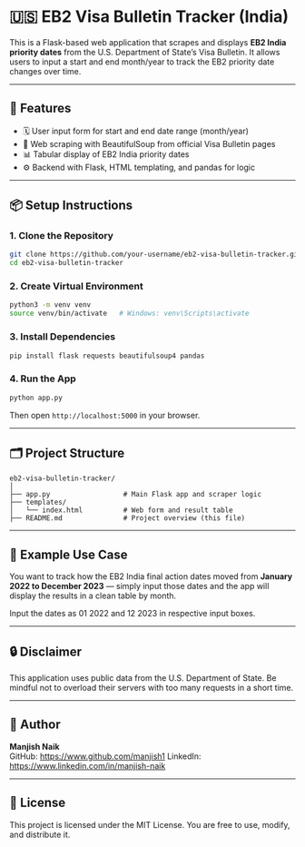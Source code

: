 # 🇺🇸 EB2 Visa Bulletin Tracker (India)

This is a Flask-based web application that scrapes and displays **EB2 India priority dates** from the U.S. Department of State’s Visa Bulletin. It allows users to input a start and end month/year to track the EB2 priority date changes over time.

---

## 🔧 Features

- 🗓️ User input form for start and end date range (month/year)
- 🧹 Web scraping with BeautifulSoup from official Visa Bulletin pages
- 📊 Tabular display of EB2 India priority dates
- ⚙️ Backend with Flask, HTML templating, and pandas for logic

---

## 📦 Setup Instructions

### 1. Clone the Repository

```bash
git clone https://github.com/your-username/eb2-visa-bulletin-tracker.git
cd eb2-visa-bulletin-tracker
```

### 2. Create Virtual Environment

```bash
python3 -m venv venv
source venv/bin/activate   # Windows: venv\Scripts\activate
```

### 3. Install Dependencies

```bash
pip install flask requests beautifulsoup4 pandas
```


### 4. Run the App

```bash
python app.py
```

Then open `http://localhost:5000` in your browser.

---

## 🗂️ Project Structure

```
eb2-visa-bulletin-tracker/
│
├── app.py                  # Main Flask app and scraper logic
├── templates/
│   └── index.html          # Web form and result table
├── README.md               # Project overview (this file)
```

---

## 📝 Example Use Case

You want to track how the EB2 India final action dates moved from **January 2022 to December 2023** — simply input those dates and the app will display the results in a clean table by month.

Input the dates as 01 2022 and 12 2023 in respective input boxes.

---

## 🔒 Disclaimer

This application uses public data from the U.S. Department of State. Be mindful not to overload their servers with too many requests in a short time.

---

## 🙋 Author

**Manjish Naik**  
GitHub: https://www.github.com/manjish1
LinkedIn: https://www.linkedin.com/in/manjish-naik

---

## 📄 License

This project is licensed under the MIT License. You are free to use, modify, and distribute it.
